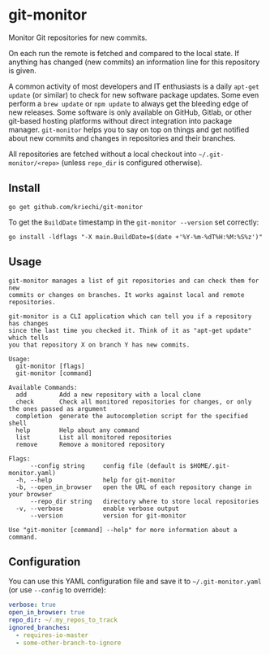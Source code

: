 # git-monitor

Monitor Git repositories for new commits.

On each run the remote is fetched and compared to the local state. If anything
has changed (new commits) an information line for this repository is given.

A common activity of most developers and IT enthusiasts is a daily `apt-get
update` (or similar) to check for new software package updates. Some even
perform a `brew update` or `npm update` to always get the bleeding edge of new
releases. Some software is only available on GitHub, Gitlab, or other git-based
hosting platforms without direct integration into package manager. `git-monitor`
helps you to say on top on things and get notified about new commits and changes
in repositories and their branches.

All repositories are fetched without a local checkout into
`~/.git-monitor/<repo>` (unless `repo_dir` is configured otherwise).

## Install

```console
go get github.com/kriechi/git-monitor
```

To get the `BuildDate` timestamp in the `git-monitor --version` set correctly:

```console
go install -ldflags "-X main.BuildDate=$(date +'%Y-%m-%dT%H:%M:%S%z')"
```

## Usage

```
git-monitor manages a list of git repositories and can check them for new
commits or changes on branches. It works against local and remote repositories.

git-monitor is a CLI application which can tell you if a repository has changes
since the last time you checked it. Think of it as "apt-get update" which tells
you that repository X on branch Y has new commits.

Usage:
  git-monitor [flags]
  git-monitor [command]

Available Commands:
  add         Add a new repository with a local clone
  check       Check all monitored repositories for changes, or only the ones passed as argument
  completion  generate the autocompletion script for the specified shell
  help        Help about any command
  list        List all monitored repositories
  remove      Remove a monitored repository

Flags:
      --config string     config file (default is $HOME/.git-monitor.yaml)
  -h, --help              help for git-monitor
  -b, --open_in_browser   open the URL of each repository change in your browser
      --repo_dir string   directory where to store local repositories
  -v, --verbose           enable verbose output
      --version           version for git-monitor

Use "git-monitor [command] --help" for more information about a command.
```

## Configuration

You can use this YAML configuration file and save it to `~/.git-monitor.yaml`
(or use `--config` to override):

```yaml
verbose: true
open_in_browser: true
repo_dir: ~/.my_repos_to_track
ignored_branches:
  - requires-io-master
  - some-other-branch-to-ignore
```
